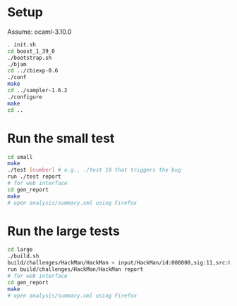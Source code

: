 # Setup
Assume: ocaml-3.10.0
```sh
. init.sh
cd boost_1_39_0
./bootstrap.sh
./bjam
cd ../cbiexp-0.6
./conf
make
cd ../sampler-1.6.2
./configure
make
cd ..
```

# Run the small test
```sh
cd small
make
./test [number] # e.g., ./test 10 that triggers the bug
run ./test report
# for web interface
cd gen_report
make
# open analysis/summary.xml using Firefox 
```

# Run the large tests
```sh
cd large
./build.sh
build/challenges/HackMan/HackMan < input/HackMan/id:000000,sig:11,src:000129,op:havoc,rep:8
run build/challenges/HackMan/HackMan report
# for web interface
cd gen_report
make
# open analysis/summary.xml using Firefox 
```
